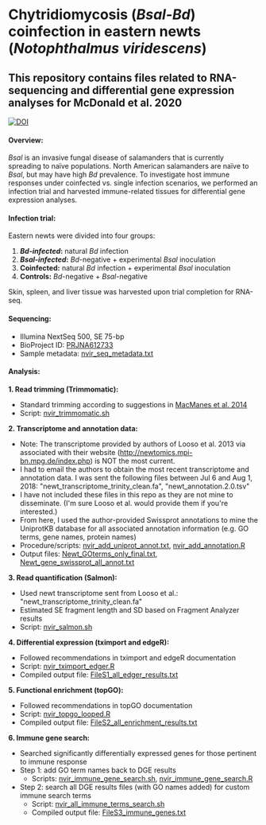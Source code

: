 # Chytridiomycosis (*Bsal-Bd*) coinfection in eastern newts (*Notophthalmus viridescens*)

## This repository contains files related to RNA-sequencing and differential gene expression analyses for McDonald et al. 2020

[![DOI](https://zenodo.org/badge/247601257.svg)](https://zenodo.org/badge/latestdoi/247601257)


#### Overview:
*Bsal* is an invasive fungal disease of salamanders that is currently spreading to naïve populations. North American salamanders are naïve to *Bsal*, but may have high *Bd* prevalence. To investigate host immune responses under coinfected vs. single infection scenarios, we performed an infection trial and harvested immune-related tissues for differential gene expression analyses.

#### Infection trial:
Eastern newts were divided into four groups:
1. __*Bd-infected*:__  natural *Bd* infection
1. __*Bsal-infected*:__  *Bd*-negative + experimental *Bsal* inoculation
1. __Coinfected:__  natural *Bd* infection + experimental *Bsal* inoculation
1. __Controls:__  *Bd*-negative + *Bsal*-negative

Skin, spleen, and liver tissue was harvested upon trial completion for RNA-seq.

#### Sequencing:
- Illumina NextSeq 500, SE 75-bp
- BioProject ID: [PRJNA612733](http://www.ncbi.nlm.nih.gov/bioproject/612733)
- Sample metadata: [nvir_seq_metadata.txt](data/nvir_seq_metadata.txt)

#### Analysis:
__1. Read trimming (Trimmomatic):__
- Standard trimming according to suggestions in [MacManes et al. 2014](https://www.frontiersin.org/articles/10.3389/fgene.2014.00013/full)
- Script: [nvir_trimmomatic.sh](/pipelines_scripts/nvir_trimmomatic.sh)

__2. Transcriptome and annotation data:__
- Note: The transcriptome provided by authors of Looso et al. 2013 via associated with their website (http://newtomics.mpi-bn.mpg.de/index.php) is NOT the most current.
- I had to email the authors to obtain the most recent transcriptome and annotation data. I was sent the following files between Jul 6 and Aug 1, 2018: "newt_transcriptome_trinity_clean.fa", "newt_annotation.2.0.tsv"
- I have not included these files in this repo as they are not mine to disseminate. (I'm sure Looso et al. would provide them if you're interested.)
- From here, I used the author-provided Swissprot annotations to mine the UniprotKB database for all associated annotation information (e.g. GO terms, gene names, protein names)
- Procedure/scripts: [nvir_add_uniprot_annot.txt](/pipelines_scripts/nvir_add_uniprot_annot.txt), [nvir_add_annotation.R](/pipelines_scripts/nvir_add_annotation.R)
- Output files: [Newt_GOterms_only_final.txt](/data/Newt_GOterms_only_final.txt), [Newt_gene_swissprot_all_annot.txt](/data/Newt_gene_swissprot_all_annot.txt)

__3. Read quantification (Salmon):__
- Used newt transcriptome sent from Looso et al.: "newt_transcriptome_trinity_clean.fa"
- Estimated SE fragment length and SD based on Fragment Analyzer results
- Script: [nvir_salmon.sh](/pipelines_scripts/nvir_salmon.sh)

__4. Differential expression (tximport and edgeR):__
- Followed recommendations in tximport and edgeR documentation
- Script: [nvir_tximport_edger.R](/pipelines_scripts/nvir_tximport_edger.R)
- Compiled output file: [FileS1_all_edger_results.txt](/results/FileS1_all_edger_results.txt)

__5. Functional enrichment (topGO):__
- Followed recommendations in topGO documentation
- Script: [nvir_topgo_looped.R](/pipelines_scripts/nvir_topgo_looped.R)
- Compiled output file: [FileS2_all_enrichment_results.txt](/results/FileS2_all_enrichment_results.txt)

__6. Immune gene search:__
- Searched significantly differentially expressed genes for those pertinent to immune response
- Step 1: add GO term names back to DGE results
    - Scripts: [nvir_immune_gene_search.sh](/pipelines_scripts/nvir_immune_gene_search.sh), [nvir_immune_gene_search.R](/pipelines_scripts/nvir_immune_gene_search.R)
- Step 2: search all DGE results files (with GO names added) for custom immune search terms
    - Script: [nvir_all_immune_terms_search.sh](/pipelines_scripts/nvir_all_immune_terms_search.sh)
    - Compiled output file: [FileS3_immune_genes.txt](/results/FileS3_immune_genes.txt)
